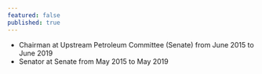 ```yaml
---
featured: false
published: true
---
```

* Chairman at Upstream Petroleum Committee (Senate) from June 2015 to June 2019
* Senator at Senate from May 2015 to May 2019

